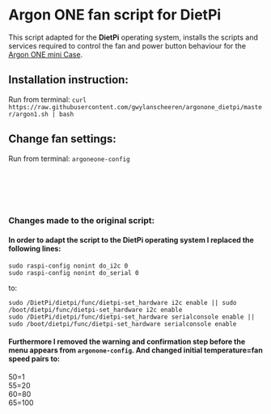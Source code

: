 # Argon ONE fan script for DietPi
This script adapted for the **DietPi** operating system, installs the scripts and services required to control the fan and power button behaviour for the [Argon ONE mini Case](https://www.argon40.com/argon-one-raspberry-pi-4-case.html).

## Installation instruction:

Run from terminal: `curl https://raw.githubusercontent.com/gwylanscheeren/argonone_dietpi/master/argon1.sh | bash`

## Change fan settings:

Run from terminal: `argoneone-config`

&nbsp;  
&nbsp;  
&nbsp;  
&nbsp;  

### Changes made to the original script:
#### In order to adapt the script to the DietPi operating system I replaced the following lines:

`sudo raspi-config nonint do_i2c 0`  
`sudo raspi-config nonint do_serial 0`

to:

`sudo /DietPi/dietpi/func/dietpi-set_hardware i2c enable || sudo /boot/dietpi/func/dietpi-set_hardware i2c enable`  
`sudo /DietPi/dietpi/func/dietpi-set_hardware serialconsole enable || sudo /boot/dietpi/func/dietpi-set_hardware serialconsole enable`

#### Furthermore I removed the warning and confirmation step before the menu appears from `argonone-config`. And changed initial temperature=fan speed pairs to:
50=1  
55=20  
60=80  
65=100

